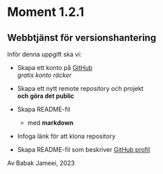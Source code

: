 # Moment 1.2.1
## Webbtjänst för versionshantering

Inför denna uppgift ska vi:

* Skapa ett konto på [GitHub](www.gitHub.com)  
    _gratis konto räcker_

* Skapa ett nytt remote repository och projekt  
    **och göra det public**

* Skapa README-fil
    * med **markdown**

* Infoga länk för att klona repository

* Skapa README-fil som beskriver [GitHub profil]

[GitHub profil]: https://github.com/Legoplayer

Av Babak Jameei, 2023